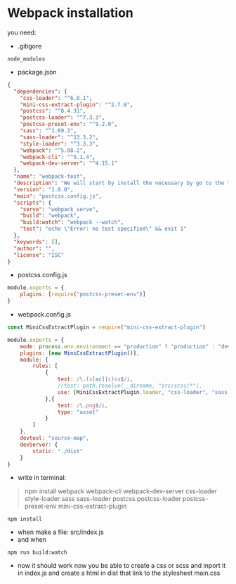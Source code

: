 # Webpack installation
<!-- 
We will start by install the necessary by go to the terminal on your procject and write: 

    npm init -y
And when that is done:

    npm i -D webpack webpack-cli
Whis will give you a package-lock.json and a package.json files and a node_modules folder
    
    If you use gitHub our a simular backup program you slould make a .gitignore file where you can write:
        node_modules 
    So you are not makeing a to big procjeck for gitHub to save 
    If you latter are missing it you should just write:
        npm init -y 
    In the terminal again and it should show up again without changes in you code 

Now create a folder called src with a index.js file in it
    
    src
        index.js

In this index.js file you can now wriht some javaScipt in this exsempel we will make a const with some text and a querySelector that give you fist h1 you const with text
```js
const heading = "welcome"
document.querySelector("h1").innerText = heading;
``` 
Now you can "npm webpack" write in the terminal:

    npx webpack
It will creat a dist folder with a main.js file

Go to your package.json and make a "build" and a "build:wacht" under script:
```js
    "build": "webpack",
    "build:watch": "webpack --watch",
```
So it will look like this:
```js
{
  "name": "webpack-test",
  "version": "1.0.0",
  "description": "",
  "main": "index.js",
  "scripts": {
    "build": "webpack",
    "build:watch": "webpack --watch",
    "test": "echo \"Error: no test specified\" && exit 1"
  },
  "keywords": [],
  "author": "",
  "license": "ISC",
  "devDependencies": {
    "css-loader": "^6.8.1",
    "style-loader": "^3.3.3",
    "webpack": "^5.88.2",
    "webpack-cil": "^0.0.1-security",
    "webpack-cli": "^5.1.4"
  }
}
```
    Now when you in the terminal and writes "run build" it will do the same as if you wrote "npx webpack"

Go now to you scr folder andd create a new style.css file:

    src
        index.js
        style.css 

In this new style.css file you can now make some styling of you liking in this exsempel we will give it some: backgound-color, color, font-size and text-align like this:
```css
body {
    background-color: salmon;
    color: moccasin;
}

h1 {
    font-size: 4rem;
    text-align: center;
}
```
    We will latter make this to a scss file

When you are going to you index.js and import this style.css file
```js
import "./style.css"; 

const h = "welcome"
document.querySelector("h1").innerText = h;
``` 

Now we need to write "npm i -D css-loader style-loader" in the terminal 

    npm i -D css-loader style-loader

Then it is done create file a new file called webpack.config.js 

    webpack.config.js 
In this file you need to write this: 
```js
module.exports = {
    module: {
        rules: [
            {
            text: /\.css$/i,
            use: ["style-loader", "css-loader"],
            }
        ]
    }
}
```

Creat now a new index.html in the dist folder and make some html in this exsempel we will write this:
```html
<!DOCTYPE html>
<html lang="en">
<head>
    <meta charset="UTF-8">
    <meta name="viewport" content="width=device-width, initial-scale=1.0">
    <title>Webpack CSS</title>
</head>
<body>
    <div class="container">
        <h1>nonsense</h1>
    </div>

    <script src="./main.js" defer></script>
</body>
</html>
```

Noe write "run build" in the terminal 

    run build
And you are ready

## SCSS

Now you will make your style.css into a style.scss

    style.scss

What mens that where we import our css before must now also be change into scss

So in index.js ./style.css is now ./style.scss:
```js
import "./style.scss";

const h = "welcome"
document.querySelector("h1").innerText = h;
``` 
And in webpack.config.js ".css" is now ".scss":
```js
module.exports = {
    module: {
        rules: [
            {
            test: /\.scss$/i,
            use: ["style-loader", "css-loader"],
            }
        ]
    }
}
``` 
Now we need to write "npm i -D sass sass-loader" in the terminal 

    npm i -D sass sass-loader

When go to our webpack.config.js and add "sass-loader" in use:
```js
module.exports = {
    module: {
        rules: [
            {
            test: /\.scss$/i,
            use: ["style-loader", "css-loader", "sass-loader"],
            }
        ]
    }
}
```

And now we can make scss so we go to our style.scss and writes some scss e.g:
```scss
$light-text: moccasin;

body {
    background-color: salmon;
    color: $light-text;
    
    h1 {
        font-size: 4rem;
        text-align: center;
    }
}
```

When write "run build:watch" in the terminal 

    run build:watch

And you are good to go

## Sourcemaps
Go to our webpack.config.js file and under modulle.exports creat a new "devtool" with a "source-map" string:
```js
module.exports = {
    module: {
        rules: [
            {
            test: /\.scss$/i,
            use: ["style-loader", "css-loader", "sass-loader"],
            }
        ]
    },
    devtool: "source-map"
}
```

Now go to the terminal and write:

    run build

Now you should be able to see the source of you scss by file and line on your inspect in you preference browser


# When you start -->

you need: 

-  .gitigore
```
node_modules
```
- package.json 
```json
{
  "dependencies": {
    "css-loader": "^6.8.1",
    "mini-css-extract-plugin": "^2.7.6",
    "postcss": "^8.4.31",
    "postcss-loader": "^7.3.3",
    "postcss-preset-env": "^9.2.0",
    "sass": "^1.69.3",
    "sass-loader": "^13.3.2",
    "style-loader": "^3.3.3",
    "webpack": "^5.88.2",
    "webpack-cli": "^5.1.4",
    "webpack-dev-server": "^4.15.1"
  },
  "name": "webpack-test",
  "description": "We will start by install the necessary by go to the terminal on your procject and write:",
  "version": "1.0.0",
  "main": "postcss.config.js",
  "scripts": {
    "serve": "webpack serve",
    "build": "webpack",
    "build:watch": "webpack --watch",
    "test": "echo \"Error: no test specified\" && exit 1"
  },
  "keywords": [],
  "author": "",
  "license": "ISC"
}
```
- postcss.config.js
```js
module.exports = {
	plugins: [require("postcss-preset-env")]
}
```
- webpack.config.js
```js
const MiniCssExtractPlugin = require("mini-css-extract-plugin")

module.exports = {
	mode: process.env.environment == "production" ? "production" : "development",
	plugins: [new MiniCssExtractPlugin()],
	module: {
		rules: [
			{
				test: /\.(s[ac]|c)ss$/i,
				//test: path.resolve(__dirname, "src/scss/*"),
				use: [MiniCssExtractPlugin.loader, "css-loader", "sass-loader", "postcss-loader"]
			},{
				test: /\.png$/i,
				type: "asset"
			}
		]
	},
	devtool: "source-map",
	devServer: {
		static: "./dist"
	}
}
```
- write in terminal:
> npm install webpack webpack-cli webpack-dev-server css-loader style-loader sass sass-loader postcss postcss-loader postcss-preset-env mini-css-extract-plugin
```
npm install
```
- when make a file:
    src/index.js
- and when 
```
npm run build:watch
```
- now it should work now you be able to create a css or scss and inport it in index.js and create a html in dist that link to the stylesheet main.css